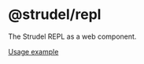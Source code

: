 # @strudel/repl

The Strudel REPL as a web component.

[Usage example](https://github.com/tidalcycles/strudel/blob/main/examples/buildless/web-component-no-iframe.html)
